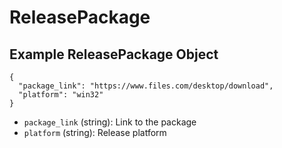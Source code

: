 # ReleasePackage

## Example ReleasePackage Object

```
{
  "package_link": "https://www.files.com/desktop/download",
  "platform": "win32"
}
```

* `package_link` (string): Link to the package
* `platform` (string): Release platform
